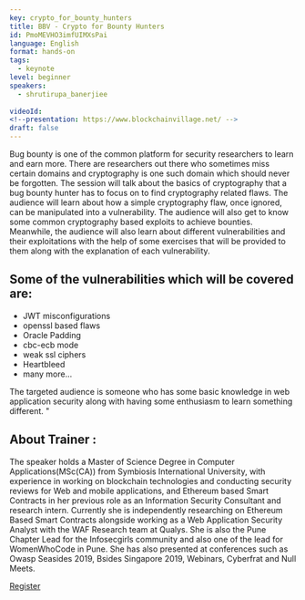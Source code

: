 ```yaml
---
key: crypto_for_bounty_hunters
title: BBV - Crypto for Bounty Hunters
id: PmoMEVHO3imfUIMXsPai
language: English
format: hands-on
tags:
  - keynote
level: beginner
speakers:
  - shrutirupa_banerjiee
  
videoId: 
<!--presentation: https://www.blockchainvillage.net/ -->
draft: false
---
```

Bug bounty is one of the common platform for security researchers to learn and earn more. There are researchers out there who sometimes miss certain domains and cryptography is one such domain which should never be forgotten. The session will talk about the basics of cryptography that a bug bounty hunter has to focus on to find cryptography related flaws. The audience will learn about how a simple cryptography flaw, once ignored, can be manipulated into a vulnerability. The audience will also get to know some common cryptography based exploits to achieve bounties.  Meanwhile, the audience will also learn about different vulnerabilities and their exploitations with the help of some exercises that will be provided to them along with the explanation of each vulnerability.

<h2>Some of the vulnerabilities which will be covered are:</h2>
<ul>
<li>JWT misconfigurations</li>
<li>openssl based flaws</li>
<li>Oracle Padding</li>
<li>cbc-ecb mode </li>
<li>weak ssl ciphers</li>
<li>Heartbleed</li>
<li>many more...</li>
</ul>
The targeted audience is someone who has some basic knowledge in web application security along with having some enthusiasm to learn something different. "


<h2>About Trainer :</h2>

The speaker holds a Master of Science Degree in Computer Applications(MSc(CA)) from Symbiosis International University, with experience in working on blockchain technologies and conducting security reviews for Web and mobile applications, and Ethereum based Smart Contracts in her previous role as an Information Security Consultant and research intern. Currently she is independently researching on Ethereum Based Smart Contracts alongside working as a Web Application Security Analyst with the WAF Research team at Qualys. She is also the Pune Chapter Lead for the Infosecgirls community and also one of the lead for WomenWhoCode in Pune. She has also presented at conferences such as Owasp Seasides 2019, Bsides Singapore 2019, Webinars, Cyberfrat and Null Meets.

<a align="center" class="btn primary" target="_blank" rel="noopener" href="https://docs.google.com/forms/d/1djD0QzFLYZa52tztDNcYr0b-bg2QNz81YKQznh5ZRtQ/">Register</a>